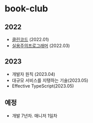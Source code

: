 # book-club

## 2022

- [클린코드](https://msyu1207.tistory.com/category/Books/%ED%81%B4%EB%A6%B0%EC%BD%94%EB%93%9C) (2022.01)
- [실용주의프로그래머](https://msyu1207.tistory.com/category/Books/%EC%8B%A4%EC%9A%A9%EC%A3%BC%EC%9D%98%20%ED%94%84%EB%A1%9C%EA%B7%B8%EB%9E%98%EB%A8%B8) (2022.03)

## 2023

- 개발자 원칙 (2023.04)
- 대규모 서비스를 지탱하는 기술(2023.05)
- Effective TypeScript(2023.05)

## 예정

- 개발 7년차. 매니저 1일차
